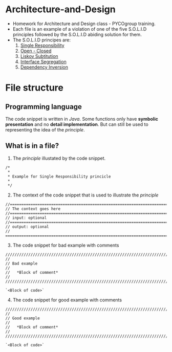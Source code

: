 # Architecture-and-Design
* Homework for Architecture and Design class - PYCOgroup training.
* Each file is an example of a violation of one of the five S.O.L.I.D principles followed by the S.O.L.I.D abiding solution for them.
* The S.O.L.I.D principes are:
  1. [Single Responsibility](https://en.wikipedia.org/wiki/Single-responsibility_principle)
  2. [Open - Closed](https://en.wikipedia.org/wiki/Open%E2%80%93closed_principle)
  3. [Liskov Subtitution](https://en.wikipedia.org/wiki/Liskov_substitution_principle)
  4. [Interface Segregation](https://en.wikipedia.org/wiki/Interface_segregation_principle)
  5. [Dependency Inversion](https://en.wikipedia.org/wiki/Dependency_inversion_principle)

# File structure

## Programming language
The code snippet is written in *Java*. Some functions only have **symbolic presentation** and no **detail implementation**. But can still be used to representing the idea of the *principle*.

## What is in a file?
1. The *principle* illustated by the code snippet.
```
/* 
 * 
 * Example for Single Responsibility princicle
 *
 */
```
2. The context of the code snippet that is used to illustrate the *principle*
```
//====================================================================================================================
// The context goes here
//====================================================================================================================
// input: optional
//====================================================================================================================
// output: optional
// ===================================================================================================================
```
3. The code snippet for bad example with comments
``` 
//////////////////////////////////////////////////////////////////////////////////////////////////////////////////////
//
// Bad example
//
//   *Block of comment*
//
////////////////////////////////////////////////////////////////////////////////////////////////////////////////////// 

`<Block of code>`

```

4. The code snippet for good example with comments
```
//////////////////////////////////////////////////////////////////////////////////////////////////////////////////////
//
// Good example
//
//   *Block of comment*
//
////////////////////////////////////////////////////////////////////////////////////////////////////////////////////// 

`<Block of code>`

```
